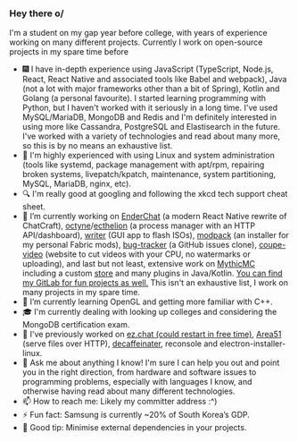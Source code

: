 ### Hey there o/

I'm a student on my gap year before college, with years of experience working on many different projects. Currently I work on open-source projects in my spare time before 

- 🎆 I have in-depth experience using JavaScript (TypeScript, Node.js, React, React Native and associated tools like Babel and webpack), Java (not a lot with major frameworks other than a bit of Spring), Kotlin and Golang (a personal favourite). I started learning programming with Python, but I haven't worked with it seriously in a long time. I've used MySQL/MariaDB, MongoDB and Redis and I'm definitely interested in using more like Cassandra, PostgreSQL and Elastisearch in the future. I've worked with a variety of technologies and read about many more, so this is by no means an exhaustive list.
- 🐧 I'm highly experienced with using Linux and system administration (tools like systemd, package management with apt/rpm, repairing broken systems, livepatch/kpatch, maintenance, system partitioning, MySQL, MariaDB, nginx, etc).
- 🔍 I'm really good at googling and following the xkcd tech support cheat sheet.
- 🔭 I’m currently working on [EnderChat](https://github.com/retrixe/EnderChat) (a modern React Native rewrite of ChatCraft), [octyne](https://github.com/retrixe/octyne)/[ecthelion](https://github.com/retrixe/ecthelion) (a process manager with an HTTP API/dashboard), [writer](https://github.com/retrixe/writer) (GUI app to flash ISOs), [modpack](https://github.com/retrixe/modpack) (an installer for my personal Fabric mods), [bug-tracker](https://github.com/retrixe/bug-tracker) (a GitHub issues clone), [coupe-video](https://github.com/retrixe/coupe-video) (website to cut videos with your CPU, no watermarks or uploading), and last but not least, extensive work on [MythicMC](https://github.com/mythicmc) including a custom [store](https://store.mythicmc.org) and many plugins in Java/Kotlin. [You can find my GitLab for fun projects as well.](https://gitlab.com/retrixe) This isn't an exhaustive list, I work on many projects in my spare time.
- 🌱 I’m currently learning OpenGL and getting more familiar with C++.
- 🎓 I'm currently dealing with looking up colleges and considering the MongoDB certification exam.
- 📰 I've previously worked on [ez.chat (could restart in free time)](https://github.com/ezchat), [Area51](https://github.com/retrixe/area51) (serve files over HTTP), [decaffeinater](https://github.com/retrixe/decaffeinater), reconsole and electron-installer-linux.
- 💬 Ask me about anything I know! I'm sure I can help you out and point you in the right direction, from hardware and software issues to programming problems, especially with languages I know, and otherwise having read about many different technologies.
- 📫 How to reach me: Likely my committer address :^)
- ⚡ Fun fact: Samsung is currently ~20% of South Korea’s GDP.
- 🐛 Good tip: Minimise external dependencies in your projects.

<!--
**retrixe/retrixe** is a ✨ _special_ ✨ repository because its `README.md` (this file) appears on your GitHub profile.

Here are some ideas to get you started:

- 🔭 I’m currently working on ...
- 🌱 I’m currently learning ...
- 👯 I’m looking to collaborate on ...
- 🤔 I’m looking for help with ...
- 💬 Ask me about ...
- 📫 How to reach me: ...
- 😄 Pronouns: ...
- ⚡ Fun fact: ...
-->
